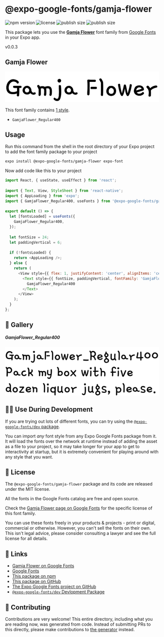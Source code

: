# @expo-google-fonts/gamja-flower

![npm version](https://flat.badgen.net/npm/v/@expo-google-fonts/gamja-flower)
![license](https://flat.badgen.net/github/license/expo/google-fonts)
![publish size](https://flat.badgen.net/packagephobia/install/@expo-google-fonts/gamja-flower)
![publish size](https://flat.badgen.net/packagephobia/publish/@expo-google-fonts/gamja-flower)

This package lets you use the [**Gamja Flower**](https://fonts.google.com/specimen/Gamja+Flower) font family from [Google Fonts](https://fonts.google.com/) in your Expo app.

v0.0.3

## Gamja Flower

![Gamja Flower](./font-family.png)

This font family contains [1 style](#-gallery).

- `GamjaFlower_Regular400`

## Usage

Run this command from the shell in the root directory of your Expo project to add the font family package to your project
```sh
expo install @expo-google-fonts/gamja-flower expo-font
```

Now add code like this to your project
```js
import React, { useState, useEffect } from 'react';

import { Text, View, StyleSheet } from 'react-native';
import { AppLoading } from 'expo';
import { GamjaFlower_Regular400, useFonts } from '@expo-google-fonts/gamja-flower';

export default () => {
  let [fontsLoaded] = useFonts({
    GamjaFlower_Regular400,
  });

  let fontSize = 24;
  let paddingVertical = 6;

  if (!fontsLoaded) {
    return <AppLoading />;
  } else {
    return (
      <View style={{ flex: 1, justifyContent: 'center', alignItems: 'center' }}>
        <Text style={{ fontSize, paddingVertical, fontFamily: 'GamjaFlower_Regular400' }}>
          GamjaFlower_Regular400
        </Text>
      </View>
    );
  }
};

```

## 🔡 Gallery

##### GamjaFlower_Regular400
![GamjaFlower_Regular400](./e1315b2ce49da4d60b566f31827736a5b33670f46d95c26c4df7a7608f8634ea.ttf.png)


## 👩‍💻 Use During Development

If you are trying out lots of different fonts, you can try using the [`@expo-google-fonts/dev` package](https://github.com/expo/google-fonts/tree/master/font-packages/dev#readme).

You can import *any* font style from any Expo Google Fonts package from it. It will load the fonts
over the network at runtime instead of adding the asset as a file to your project, so it may take longer
for your app to get to interactivity at startup, but it is extremely convenient
for playing around with any style that you want.

## 📖 License

The `@expo-google-fonts/gamja-flower` package and its code are released under the MIT license.

All the fonts in the Google Fonts catalog are free and open source.

Check the [Gamja Flower page on Google Fonts](https://fonts.google.com/specimen/Gamja+Flower) for the specific license of this font family.

You can use these fonts freely in your products & projects - print or digital, commercial or otherwise. However, you can't sell the fonts on their own. This isn't legal advice, please consider consulting a lawyer and see the full license for all details.

## 🔗 Links

- [Gamja Flower on Google Fonts](https://fonts.google.com/specimen/Gamja+Flower)
- [Google Fonts](https://fonts.google.com/)
- [This package on npm](https://www.npmjs.com/package/@expo-google-fonts/gamja-flower)
- [This package on GitHub](https://github.com/expo/google-fonts/tree/master/font-packages/gamja-flower)
- [The Expo Google Fonts project on GitHub](https://github.com/expo/google-fonts)
- [`@expo-google-fonts/dev` Devlopment Package](https://github.com/expo/google-fonts/tree/master/font-packages/dev)


## 🤝 Contributing

Contributions are very welcome! This entire directory, including what you are reading now, was generated from code. Instead of submitting PRs to this directly, please make contributions to [the generator](https://github.com/expo/google-fonts/tree/master/packages/generator) instead.
